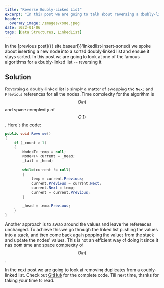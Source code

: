 ```yaml
---
title: "Reverse Doubly-Linked List"
excerpt: "In this post we are going to talk about reversing a doubly-linked list"
header:
  overlay_image: /images/code.jpeg
date: 2022-01-06
tags: [Data Structures, LinkedList]
---
```


In the [previous post]({{ site.baseurl}}/linkedlist-insert-sorted) we spoke about inserting a new node into a sorted doubly-linked list and ensure it stays sorted. In this post we are going to look at one of the famous algorithms for a doubly-linked list -- reversing it.

## Solution

Reversing a doubly-linked list is simply a matter of swapping the `Next` and `Previous` references for all the nodes. Time complexity for the algorithm is $$ O(n) $$ and space complexity of $$ O(1) $$. Here's the code:

```csharp
public void Reverse()
{
    if (_count > 1)
    {
        Node<T> temp = null;
        Node<T> current = _head;
        _tail = _head;

        while(current != null)
        {
            temp = current.Previous;
            current.Previous = current.Next;
            current.Next = temp;
            current = current.Previous;
        }

        _head = temp.Previous;
    }
}
```

Another approach is to swap around the values and leave the references unchanged. To achieve this we go through the linked list pushing the values into a stack, and then come back again popping the values from the stack and update the nodes' values. This is not an efficient way of doing it since it has both time and space complexity of $$ O(n) $$.

In the next post we are going to look at removing duplicates from a doubly-linked list. Check out [GitHub](https://github.com/vince-nyanga/data-structures) for the complete code. Till next time, thanks for taking your time to read.
